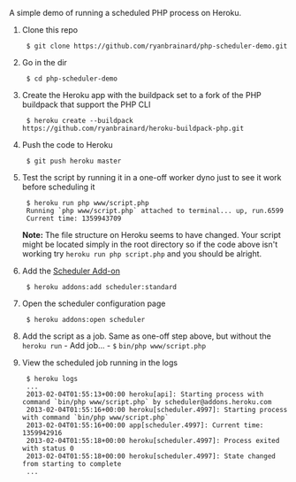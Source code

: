 A simple demo of running a scheduled PHP process on Heroku.

1. Clone this repo

        $ git clone https://github.com/ryanbrainard/php-scheduler-demo.git

2. Go in the dir

        $ cd php-scheduler-demo

3. Create the Heroku app with the buildpack set to a fork of the PHP buildpack that support the PHP CLI

        $ heroku create --buildpack https://github.com/ryanbrainard/heroku-buildpack-php.git

4. Push the code to Heroku

        $ git push heroku master

5. Test the script by running it in a one-off worker dyno just to see it work before scheduling it

        $ heroku run php www/script.php
        Running `php www/script.php` attached to terminal... up, run.6599
        Current time: 1359943709 

    **Note:** The file structure on Heroku seems to have changed. Your script might be located simply in the root directory so if the code above isn't working try ```heroku run php script.php``` and you should be alright. 

6. Add the [Scheduler Add-on](https://devcenter.heroku.com/articles/scheduler)

        $ heroku addons:add scheduler:standard 

7. Open the scheduler configuration page

        $ heroku addons:open scheduler

8. Add the script as a job. Same as one-off step above, but without the `heroku run`
       - Add job...
       - `$` `bin/php www/script.php`

9. View the scheduled job running in the logs

        $ heroku logs
        ...
        2013-02-04T01:55:13+00:00 heroku[api]: Starting process with command `bin/php www/script.php` by scheduler@addons.heroku.com
        2013-02-04T01:55:16+00:00 heroku[scheduler.4997]: Starting process with command `bin/php www/script.php`
        2013-02-04T01:55:16+00:00 app[scheduler.4997]: Current time: 1359942916
        2013-02-04T01:55:18+00:00 heroku[scheduler.4997]: Process exited with status 0
        2013-02-04T01:55:18+00:00 heroku[scheduler.4997]: State changed from starting to complete
        ...
